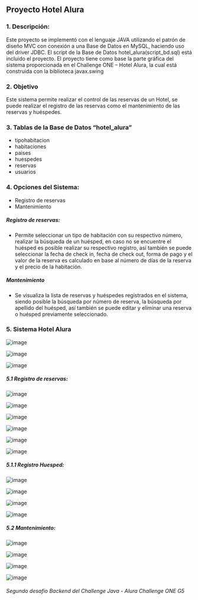 ## Proyecto Hotel Alura
### 1. Descripción:
Este proyecto se implementó con el lenguaje JAVA utilizando el patrón de diseño MVC con conexión a una Base de Datos en MySQL, haciendo uso del driver JDBC. El script de la Base de Datos hotel_alura(script_bd.sql) está incluido el proyecto.
El proyecto tiene como base la parte gráfica del sistema proporcionada en el Challenge ONE – Hotel Alura, la cual está construida con la biblioteca javax.swing
### 2. Objetivo
Este sistema permite realizar el control de las reservas de un Hotel, se puede realizar el registro de las reservas como el mantenimiento de las reservas y huéspedes.
### 3. Tablas de la Base de Datos “hotel_alura”
* tipohabitacion
* habitaciones
* paises
* huespedes
* reservas
* usuarios
### 4. Opciones del Sistema:
* Registro de reservas
* Mantenimiento

##### Registro de reservas:
* Permite seleccionar un tipo de habitación con su respectivo número, realizar la búsqueda de un huésped, en caso no se encuentre el huésped es posible realizar su respectivo registro, así también se puede seleccionar la fecha de check in, fecha de check out, forma de pago y el valor de la reserva es calculado en base al número de días de la reserva y el precio de la habitación.
##### Mantenimiento
* Se visualiza la lista de reservas y huéspedes registrados en el sistema, siendo posible la búsqueda por número de reserva, la búsqueda por apellido del huésped, así también se puede editar y eliminar una reserva o huésped previamente seleccionado.

### 5. Sistema Hotel Alura
![image](https://github.com/lizbethla/proyectohotelalura/assets/128174962/cb3ac459-0284-434c-aaa9-10d29b497dd0)

![image](https://github.com/lizbethla/proyectohotelalura/assets/128174962/5a6913d7-bfb0-4fce-a280-958e1b56e235)

![image](https://github.com/lizbethla/proyectohotelalura/assets/128174962/87cf5a2a-568f-4596-be1d-c6ecbaa79da6)

##### 5.1 Registro de reservas:

![image](https://github.com/lizbethla/proyectohotelalura/assets/128174962/31974f99-fc74-42ba-bcd7-54c7cc44f8e1)

![image](https://github.com/lizbethla/proyectohotelalura/assets/128174962/dbadc944-31ab-49b8-9a67-baa4facc5aca)

![image](https://github.com/lizbethla/proyectohotelalura/assets/128174962/34703c2b-db3f-46dd-87bf-d0ea151a3e3f)

![image](https://github.com/lizbethla/proyectohotelalura/assets/128174962/00efc9d2-539a-4b1b-a04a-b819bb6f110e)

![image](https://github.com/lizbethla/proyectohotelalura/assets/128174962/15d46f22-28c4-4252-a85a-e036489d6c04)

![image](https://github.com/lizbethla/proyectohotelalura/assets/128174962/5ac6d655-0b20-48c5-9cde-a4efd6d3463e)

##### 5.1.1 Registro Huesped:

![image](https://github.com/lizbethla/proyectohotelalura/assets/128174962/9d410328-200d-44ee-afb1-f5814f68ef80)

![image](https://github.com/lizbethla/proyectohotelalura/assets/128174962/7665bf6f-63b0-4f2f-b4c2-050c3ba314f3)

![image](https://github.com/lizbethla/proyectohotelalura/assets/128174962/edb61634-3923-4ae3-9129-07cf33802353)

![image](https://github.com/lizbethla/proyectohotelalura/assets/128174962/94d60df7-0c60-49a6-b965-8a312ade6e51)


##### 5.2 Mantenimiento:

![image](https://github.com/lizbethla/proyectohotelalura/assets/128174962/c3c06beb-9687-42c8-90b6-eed31b8779f9)

![image](https://github.com/lizbethla/proyectohotelalura/assets/128174962/abdabcb9-4704-4ec5-8f95-3fc5ef1f9e52)

![image](https://github.com/lizbethla/proyectohotelalura/assets/128174962/7c819750-8c6e-4925-b577-6fd90cfc5d1e)

![image](https://github.com/lizbethla/proyectohotelalura/assets/128174962/8219393d-7769-44fa-a6f6-0f2fdebfeed2)


###### Segundo desafío Backend del Challenge Java - Alura Challenge ONE G5
